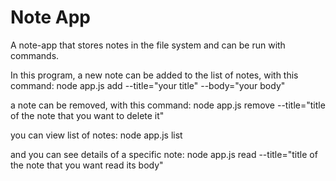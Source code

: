 # Note App
A note-app that stores notes in the file system and can be run with commands.

In this program, a new note can be added to the list of notes, with this command: node app.js add --title="your title" --body="your body" 

a note can be removed, with this command: node app.js remove --title="title of the note that you want to delete it" 

you can view list of notes: node app.js list 

and you can see details of a specific note: node app.js read --title="title of the note that you want read its body"

